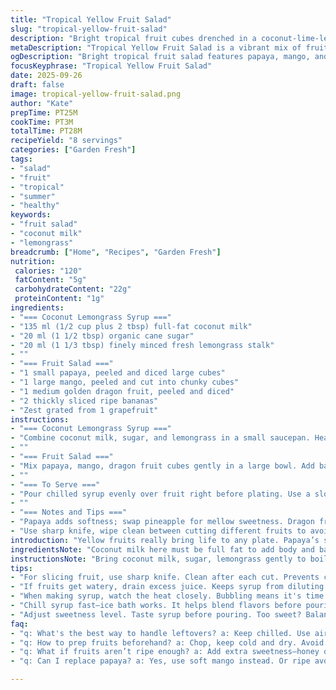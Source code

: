 ```yaml
---
title: "Tropical Yellow Fruit Salad"
slug: "tropical-yellow-fruit-salad"
description: "Bright tropical fruit cubes drenched in a coconut-lime-lemongrass syrup. Pineapple swapped with papaya for a softer texture. Kiwi replaced with golden dragon fruit for a mild crunch and visual pop. Bananas cut thicker to hold shape. Syrup sweetness reduced, lemongrass finely minced to avoid stringy bits. Lime zest swapped for grapefruit zest for subtle bitterness. Chilling syrup vital to avoid wilting fruit. Serves 8. Prepping fruit in advance? Keep cold and dry to maintain texture. Clean knife after each fruit to avoid cross-flavor contamination, especially with banana starches."
metaDescription: "Tropical Yellow Fruit Salad is a vibrant mix of fruity textures and flavors, enhanced by a refreshing coconut-lime-lemongrass syrup."
ogDescription: "Bright tropical fruit salad features papaya, mango, and dragon fruit drizzled with a coconut syrup, perfect for summer gatherings."
focusKeyphrase: "Tropical Yellow Fruit Salad"
date: 2025-09-26
draft: false
image: tropical-yellow-fruit-salad.png
author: "Kate"
prepTime: PT25M
cookTime: PT3M
totalTime: PT28M
recipeYield: "8 servings"
categories: ["Garden Fresh"]
tags:
- "salad"
- "fruit"
- "tropical"
- "summer"
- "healthy"
keywords:
- "fruit salad"
- "coconut milk"
- "lemongrass"
breadcrumb: ["Home", "Recipes", "Garden Fresh"]
nutrition: 
 calories: "120"
 fatContent: "5g"
 carbohydrateContent: "22g"
 proteinContent: "1g"
ingredients:
- "=== Coconut Lemongrass Syrup ==="
- "135 ml (1/2 cup plus 2 tbsp) full-fat coconut milk"
- "20 ml (1 1/2 tbsp) organic cane sugar"
- "20 ml (1 1/3 tbsp) finely minced fresh lemongrass stalk"
- ""
- "=== Fruit Salad ==="
- "1 small papaya, peeled and diced large cubes"
- "1 large mango, peeled and cut into chunky cubes"
- "1 medium golden dragon fruit, peeled and diced"
- "2 thickly sliced ripe bananas"
- "Zest grated from 1 grapefruit"
instructions:
- "=== Coconut Lemongrass Syrup ==="
- "Combine coconut milk, sugar, and lemongrass in a small saucepan. Heat over medium heat. Bubbling small and aromatic. Carefully watch: once it starts to simmer, reduce to low. Let it bubble gently for about 3 minutes, stirring occasionally. Lemongrass releases oils - stringy bits cling to sides; skim them if you want clearer syrup. Remove from heat and strain through a fine sieve into a bowl. Cool uncovered until room temp then cover and refrigerate roughly 25 mins until fully chilled. You want syrup cold so fruit doesn’t break down on contact."
- ""
- "=== Fruit Salad ==="
- "Mix papaya, mango, dragon fruit cubes gently in a large bowl. Add banana slices last to minimize mush. Sprinkle grapefruit zest over fruit. Toss carefully to combine. Do not smash fruit - keep shape. Refrigerate fruit bowl if prepping ahead. Drain any excess juice if fruits get watery."
- ""
- "=== To Serve ==="
- "Pour chilled syrup evenly over fruit right before plating. Use a slotted spoon to avoid syrup overload. Serve fresh. If syrup soaks too long fruit loses crunch and color dulls. Best served within an hour of syrup addition."
- ""
- "=== Notes and Tips ==="
- "Papaya adds softness; swap pineapple for mellow sweetness. Dragon fruit replaces kiwi’s tartness with subtle sweetness and crunch. Cutting bananas thicker keeps them from turning to mush quickly - use them ripe but firm. Lemongrass needs fine slicing to avoid stringy texture in syrup. Cooling syrup before pouring prevents premature fruit breakdown. If in a hurry, cool syrup in ice bath, stirring gently. If fresh lemongrass unavailable, substitute a splash of fresh lime juice with a dash of grated ginger for aromatic lift."
- "Use sharp knife, wipe clean between cutting different fruits to avoid color bleed or starch transfer. Avoid mixing fruit too aggressively or salad will become mushy. Keep refrigerated until serving to preserve freshness and aroma. Watch fruits' own juices; too watery means drain to stop dilution of syrup."
introduction: "Yellow fruits really bring life to any plate. Papaya’s softness cuts pineapple’s usual sharp edges. When ripe just right they pillow on the tongue, a texture contrast more forgiving but just as bright. Dragon fruit looks exotic but behaves as a lightly crunchy base— subtle sweetness, like a whisper among the loud mango chunks. Bananas thicker sliced, not too thin, so they hold shape and don’t vanish. Syrup is the glue; coconut milk lipids coat fruit, lemongrass oils punch through mild coconut creaminess, grapefruit zest adds that last bite of bitterness, so it doesn’t become cloying. Chill syrup till cold; warm syrup will turn fruit to mush fast. Use sharp knives, practice gentle toss. Watch textures carefully over time. Fruit salad isn't just cut fruit plus dressing. Timing and textural balance is everything."
ingredientsNote: "Coconut milk here must be full fat to add body and balance sweetness. Sugar is cut down slightly to avoid syrup overpowering delicate fruit. Lemongrass is key for aroma but if the fibers are too coarse your syrup ends up stringy and unpleasant on the tongue; mince it fine and tease out oils with careful simmer. Papaya replaces pineapple for a softer texture and milder acidity—less sharpness but still tropical bright. Golden dragon fruit instead of kiwi adds crunch without tartness, less color bleeding. Bananas thicker cut because thin slices get too soft fast—this also keeps salad fresh longer. Use fresh grapefruit zest instead of lime zest to add a bittersweet note, prevents the salad from being too sugary. If you can’t find dragon fruit, substitute with yellow kiwi or even small cubes of peach. Keep fruits dry before mixing, excess moisture means quick soggy salad. If your fruit is too ripe, hide it in the salad rather than serve standalone—adds sweetness without becoming mushy. Freshness matters; fragrant fruits don't last all day once cut. Upgrade knife skills to clean precise cuts. Changes in timing reflect slower simmer and longer chill for syrup; pulp and sugar marry better with slow heat."
instructionsNote: "Bring coconut milk, sugar, lemongrass gently to boil over medium heat. Head bubbles slowly, aromas will hit you before liquid shows signs. Once bubbling, reduce; let it simmer gently to extract flavors without evaporating too much liquid. Stir now and then; avoid burning sugar. Strain through fine mesh; don’t press lemongrass hard or you’ll get bitter notes. Chill uncovered first to speed cooling and prevent condensation. Refrigerate till syrup is fully chilled — no rush. Fruit prep matters: peel cleanly, cut into distinct cubes or rounds. Bananas last to reduce bruising and discoloration. Mix gently to preserve shape, toss with zest after mixing fruit to distribute aroma evenly but avoid overhandling. Pour syrup at last minute; any sooner and vibrant fruit textures deteriorate. Use slotted spoon to control syrup amount on plates. If syrup thickens in fridge, bring to room temp before serving and whisk lightly to regain pourable consistency. Over boiling syrup reduces volume down, so simmer low; you want flavor, not syrup glaze. For quicker prep: chill fruit while syrup simmers, then assemble just before serving. Avoid overmixing; you want chewed, not mashed. Use citrus zest — grapefruit better than lime here — to cut richness. If syrup too sweet, add a splash of fresh lime juice after chilling for balancing brightness."
tips:
- "For slicing fruit, use sharp knife. Clean after each cut. Prevents cross-flavors. Especially bananas; they get starchy. Keep chunks distinct."
- "If fruits get watery, drain excess juice. Keeps syrup from diluting. Watery salad loses flavors. Freshness matters. Quick fix."
- "When making syrup, watch the heat closely. Bubbling means it's time to reduce. Simmer under low heat for flavors to meld. Avoid burning sugar."
- "Chill syrup fast—ice bath works. It helps blend flavors before pouring. Warm syrup breaks down fruit quickly. Keep things fresh until serving."
- "Adjust sweetness level. Taste syrup before pouring. Too sweet? Balance with lime juice; adds brightness. Don’t overpower the fruit."
faq:
- "q: What's the best way to handle leftovers? a: Keep chilled. Use airtight container. Fruit will soften. Use within 24 hours. Fresh texture matters."
- "q: How to prep fruits beforehand? a: Chop, keep cold and dry. Avoid mixing until serving. Soggy fruit ruins experience. Watch surface moisture."
- "q: What if fruits aren’t ripe enough? a: Add extra sweetness—honey or agave. Blend well into syrup. Ripen in warm place before cutting."
- "q: Can I replace papaya? a: Yes, use soft mango instead. Or ripe avocado adds creaminess without sweetness. Adjust syrup accordingly."

---
```


